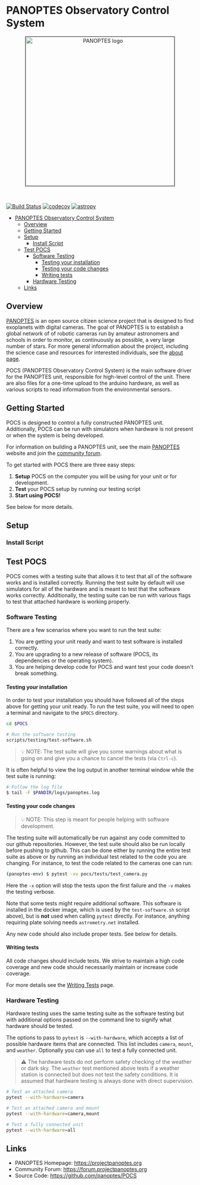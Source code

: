 # PANOPTES Observatory Control System

<p align="center">
<img src="https://projectpanoptes.org/uploads/2018/12/16/pan-logo.png" alt="PANOPTES logo" style="border: 1px solid;" width="400px" />  
</p>
<br>

[![Build Status](https://travis-ci.org/panoptes/POCS.svg?branch=develop)](https://travis-ci.org/panoptes/POCS)
[![codecov](https://codecov.io/gh/panoptes/POCS/branch/develop/graph/badge.svg)](https://codecov.io/gh/panoptes/POCS)
[![astropy](http://img.shields.io/badge/powered%20by-AstroPy-orange.svg?style=flat)](http://www.astropy.org/)

- [PANOPTES Observatory Control System](#panoptes-observatory-control-system)
  - [Overview](#overview)
  - [Getting Started](#getting-started)
  - [Setup](#setup)
    - [Install Script](#install-script)
  - [Test POCS](#test-pocs)
    - [Software Testing](#software-testing)
      - [Testing your installation](#testing-your-installation)
      - [Testing your code changes](#testing-your-code-changes)
      - [Writing tests](#writing-tests)
    - [Hardware Testing](#hardware-testing)
  - [Links](#links)

## Overview

[PANOPTES](https://projectpanoptes.org) is an open source citizen science project
that is designed to find exoplanets with digital cameras. The goal of PANOPTES is
to establish a global network of of robotic cameras run by amateur astronomers
and schools in order to monitor, as continuously as possible, a very large number
of stars. For more general information about the project, including the science
case and resources for interested individuals, see the
[about page](https://projectpanoptes.org/articles/what-is-panoptes/).

POCS (PANOPTES Observatory Control System) is the main software driver for the
PANOPTES unit, responsible for high-level control of the unit. There are also
files for a one-time upload to the arduino hardware, as well as various scripts
to read information from the environmental sensors.

## Getting Started

POCS is designed to control a fully constructed PANOPTES unit.  Additionally,
POCS can be run with simulators when hardware is not present or when the system
is being developed.

For information on building a PANOPTES unit, see the main [PANOPTES](https://projectpanoptes.org) website and join the [community forum](https://forum.projectpanoptes.org).

To get started with POCS there are three easy steps:

1. **Setup** POCS on the computer you will be using for your unit or for development.
2. **Test** your POCS setup by running our testing script
3. **Start using POCS!**

See below for more details.

## Setup

### Install Script

## Test POCS

POCS comes with a testing suite that allows it to test that all of the software
works and is installed correctly. Running the test suite by default will use simulators for all of the hardware and is meant to test that the software works correctly. Additionally, the testing suite can be run with various flags to test that attached hardware is working properly.

### Software Testing

There are a few scenarios where you want to run the test suite:

1. You are getting your unit ready and want to test software is installed correctly.
2. You are upgrading to a new release of software (POCS, its dependencies or the operating system).
3. You are helping develop code for POCS and want test your code doesn't break something.

#### Testing your installation

In order to test your installation you should have followed all of the steps above
for getting your unit ready. To run the test suite, you will need to open a terminal
and navigate to the `$POCS` directory.

```bash
cd $POCS

# Run the software testing
scripts/testing/test-software.sh
```

> :bulb: NOTE: The test suite will give you some warnings about what is going on and give you a chance to cancel the tests (via `Ctrl-c`).

It is often helpful to view the log output in another terminal window while the test suite is running:

```bash
# Follow the log file
$ tail -F $PANDIR/logs/panoptes.log
```

#### Testing your code changes

> :bulb: NOTE: This step is meant for people helping with software development.

The testing suite will automatically be run against any code committed to our github
repositories. However, the test suite should also be run locally before pushing
to github. This can be done either by running the entire test suite as above or
by running an individual test related to the code you are changing. For instance,
to test the code related to the cameras one can run:

```bash
(panoptes-env) $ pytest -xv pocs/tests/test_camera.py
```

Here the `-x` option will stop the tests upon the first failure and the `-v` makes
the testing verbose.

Note that some tests might require additional software. This software is installed in the docker image, which is used by the `test-software.sh` script above), but is **not** used when calling `pytest` directly. For instance, anything requiring plate solving needs `astrometry.net` installed.

Any new code should also include proper tests. See below for details.

#### Writing tests

All code changes should include tests. We strive to maintain a high code coverage
and new code should necessarily maintain or increase code coverage.

For more details see the [Writing Tests](https://github.com/panoptes/POCS/wiki/Writing-Tests-for-POCS) page.

### Hardware Testing

Hardware testing uses the same testing suite as the software testing but with
additional options passed on the command line to signify what hardware should be
tested.

The options to pass to `pytest` is `--with-hardware`, which accepts a list of
possible hardware items that are connected. This list includes `camera`, `mount`,
and `weather`. Optionally you can use `all` to test a fully connected unit.

> :warning: The hardware tests do not perform safety checking of the weather or
> dark sky. The `weather` test mentioned above tests if a weather station is
> connected but does not test the safety conditions. It is assumed that hardware
> testing is always done with direct supervision.

```bash
# Test an attached camera
pytest --with-hardware=camera

# Test an attached camera and mount
pytest --with-hardware=camera,mount

# Test a fully connected unit
pytest --with-hardware=all
```

## Links

* PANOPTES Homepage: <https://projectpanoptes.org>
* Community Forum: <https://forum.projectpanoptes.org>
* Source Code: <https://github.com/panoptes/POCS>
